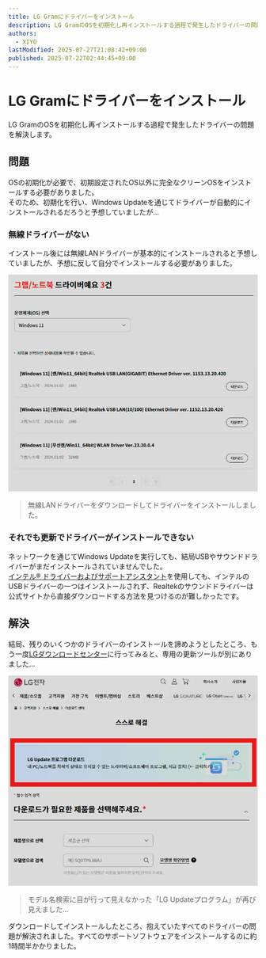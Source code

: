 ```yaml
---
title: LG Gramにドライバーをインストール
description: LG GramのOSを初期化し再インストールする過程で発生したドライバーの問題を解決します。
authors:
  - XIYO
lastModified: 2025-07-27T21:08:42+09:00
published: 2025-07-22T02:44:45+09:00
---
```

# LG Gramにドライバーをインストール

LG GramのOSを初期化し再インストールする過程で発生したドライバーの問題を解決します。

## 問題

OSの初期化が必要で、初期設定されたOS以外に完全なクリーンOSをインストールする必要がありました。  
そのため、初期化を行い、Windows Updateを通じてドライバーが自動的にインストールされるだろうと予想していましたが...

### 無線ドライバーがない

インストール後には無線LANドライバーが基本的にインストールされると予想していましたが、予想に反して自分でインストールする必要がありました。

![無線LANドライバーリスト](./assets/install-driver-for-lg-gram-20240826221737828.png)

> 無線LANドライバーをダウンロードしてドライバーをインストールしました。

### それでも更新でドライバーがインストールできない

ネットワークを通じてWindows Updateを実行しても、結局USBやサウンドドライバーがまだインストールされていませんでした。  
[インテル® ドライバーおよびサポートアシスタント](https://www.intel.co.jp/content/www/jp/ja/support/detect.html)を使用しても、インテルのUSBドライバーの一つはインストールされず、Realtekのサウンドドライバーは公式サイトから直接ダウンロードする方法を見つけるのが難しかったです。

## 解決

結局、残りのいくつかのドライバーのインストールを諦めようとしたところ、もう一度[LGダウンロードセンター](https://www.lge.co.jp/support/product-manuals)に行ってみると、専用の更新ツールが別にありました...

![ダウンロードセンター画面](./assets/install-driver-for-lg-gram-20240826222611325.png)

> モデル名検索に目が行って見えなかった「LG Updateプログラム」が再び見えました...

ダウンロードしてインストールしたところ、抱えていたすべてのドライバーの問題が解決されました。すべてのサポートソフトウェアをインストールするのに約1時間半かかりました。

